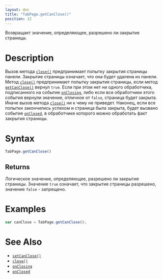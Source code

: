 ```yaml
---
layout: doc
title: "TabPage.getCanClose()"
position: 12
---
```


Возвращает значение, определяющее, разрешено ли закрытие страницы.

# Description

Вызов метода [`close()`](../TabPage.close/) предпринимает попытку закрытия страницы панели. Закрытие
страницы означает, что она будет удалена из панели. Метод [`close()`](../TabPage.close/) предпринимает
попытку закрытия страницы, если метод [`getCanClose()`](../TabPage.getCanClose/) вернул `true`. Если
при этом нет ни одного обработчика, подписанного на событие [`onClosing`](../TabPage.onClosing/), либо
если все обработчики этого события вернули значение, отличное от `false`, страница будет закрыта. Иначе
вызов метода [`close()`](../TabPage.close/) ни к чему не приведет. Наконец, если все попытки закончились
успехом и страница была закрыта, будет вызвано событие [`onClosed`](../TabPage.onClosed/), в обработчике
которого можно обработать факт закрытия страницы.

# Syntax

```js
TabPage.getCanClose()
```

## Returns

Логическое значение, определяющее, разрешено ли закрытие страницы. Значение `true` означает, что
закрытие страницы разрешено, значение `false` - запрещено.

# Examples

```js
var canClose = TabPage.getCanClose();
```

# See Also

* [`setCanClose()`](../TabPage.setCanClose/)
* [`close()`](../TabPage.close/)
* [`onClosing`](../TabPage.onClosing/)
* [`onClosed`](../TabPage.onClosed/)
